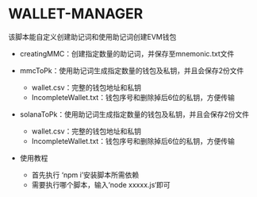 # WALLET-MANAGER

该脚本能自定义创建助记词和使用助记词创建EVM钱包

- creatingMMC：创建指定数量的助记词，并保存至mnemonic.txt文件
- mmcToPk：使用助记词生成指定数量的钱包及私钥，并且会保存2份文件
    * wallet.csv：完整的钱包地址和私钥
    * IncompleteWallet.txt：钱包序号和删除掉后6位的私钥，方便传输
- solanaToPk：使用助记词生成指定数量的钱包及私钥，并且会保存2份文件
    * wallet.csv：完整的钱包地址和私钥
    * IncompleteWallet.txt：钱包序号和删除掉后6位的私钥，方便传输

- 使用教程
    * 首先执行 ‘npm i’安装脚本所需依赖
    * 需要执行哪个脚本，输入‘node xxxxx.js‘即可
